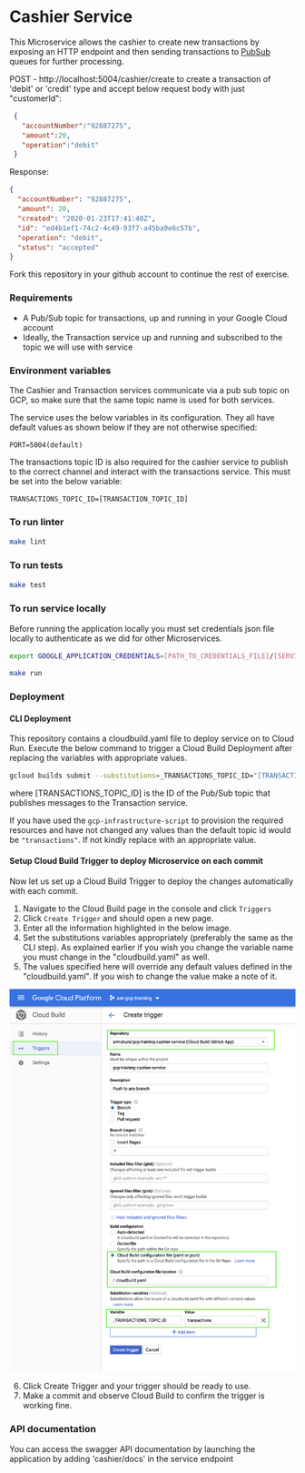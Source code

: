 # Cashier Service
This Microservice allows the cashier to create new transactions by exposing an HTTP endpoint and then sending transactions to [PubSub](https://cloud.google.com/pubsub/docs/) queues for further processing.

POST - http://localhost:5004/cashier/create to create a transaction of 'debit' or 'credit' type and accept below request body with just "customerId":
 ```json
  {
	"accountNumber":"92887275",
	"amount":20,
	"operation":"debit"
  }
 ```
 Response:
  ```json
  {
    "accountNumber": "92887275",
    "amount": 20,
    "created": "2020-01-23T17:41:40Z",
    "id": "ed4b1ef1-74c2-4c49-93f7-a45ba9e6c57b",
    "operation": "debit",
    "status": "accepted"
  }
  ```
Fork this repository in your github account to continue the rest of exercise.

### Requirements

- A Pub/Sub topic for transactions, up and running in your Google Cloud account
- Ideally, the Transaction service up and running and subscribed to the topic we will use with service

### Environment variables

The Cashier and Transaction services communicate via a pub sub topic on GCP, so make sure that the same topic name is used for both services.

The service uses the below variables in its configuration. They all have default values as shown below if they are not otherwise specified:

```
PORT=5004(default)
```

The transactions topic ID is also required for the cashier service to publish to the correct channel and interact with the transactions service.
This must be set into the below variable:

```
TRANSACTIONS_TOPIC_ID=[TRANSACTION_TOPIC_ID]
```

### To run linter
```bash
make lint
```

### To run tests
```bash
make test
```

### To run service locally
Before running the application locally you must set credentials json file locally to authenticate as we did for other Microservices.
```bash
export GOOGLE_APPLICATION_CREDENTIALS=[PATH_TO_CREDENTIALS_FILE]/[SERVICE_ACCOUNT_CREDENTIALS_FILENAME].json 
```

```bash
make run
```

### Deployment

#### CLI Deployment

This repository contains a cloudbuild.yaml file to deploy service on to Cloud Run.
Execute the below command to trigger a Cloud Build Deployment after replacing the variables with appropriate values.

```bash
gcloud builds submit --substitutions=_TRANSACTIONS_TOPIC_ID="[TRANSACTIONS_TOPIC_ID]"
```
where [TRANSACTIONS_TOPIC_ID] is the ID of the Pub/Sub topic that publishes messages to the Transaction service.

If you have used the ```gcp-infrastructure-script``` to provision the required resources and have not changed any values than the default topic id would be ```"transactions"```.
If not kindly replace with an appropriate value.

#### Setup Cloud Build Trigger to deploy Microservice on each commit

Now let us set up a Cloud Build Trigger to deploy the changes automatically with each commit.

1. Navigate to the Cloud Build page in the console and click ```Triggers```
2. Click ```Create Trigger``` and should open a new page.
3. Enter all the information highlighted in the below image.
4. Set the substitutions variables appropriately (preferably the same as the CLI step). As explained earlier if you wish you change the variable name you must change in the "cloudbuild.yaml" as well.
5. The values specified here will override any default values defined in the "cloudbuild.yaml". If you wish to change the value make a note of it.

![](images/cloudbuild-trigger-substituions.png)

6. Click Create Trigger and your trigger should be ready to use.
7. Make a commit and observe Cloud Build to confirm the trigger is working fine.

### API documentation

You can access the swagger API documentation by launching the application by adding 'cashier/docs' in the service endpoint
